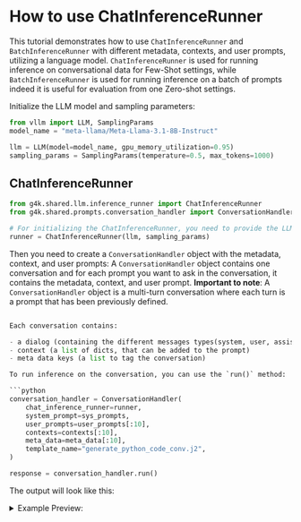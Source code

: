 # How to use ChatInferenceRunner

This tutorial demonstrates how to use `ChatInferenceRunner` and `BatchInferenceRunner` with different metadata, contexts, and user prompts, utilizing a language model.
`ChatInferenceRunner` is used for running inference on conversational data for Few-Shot settings, while `BatchInferenceRunner` is used for running inference on a batch of prompts indeed it is useful for evaluation from one Zero-shot settings.

Initialize the LLM model and sampling parameters:

```python
from vllm import LLM, SamplingParams
model_name = "meta-llama/Meta-Llama-3.1-8B-Instruct"

llm = LLM(model=model_name, gpu_memory_utilization=0.95)
sampling_params = SamplingParams(temperature=0.5, max_tokens=1000)
```
## ChatInferenceRunner

```python
from g4k.shared.llm.inference_runner import ChatInferenceRunner
from g4k.shared.prompts.conversation_handler import ConversationHandler

# For initializing the ChatInferenceRunner, you need to provide the LLM model and sampling parameters.
runner = ChatInferenceRunner(llm, sampling_params)
```

Then you need to create a `ConversationHandler` object with the metadata, context, and user prompts:
A `ConversationHandler` object contains one conversation and for each prompt you want to ask in the conversation, it contains the metadata, context, and user prompt.
**Important to note**: A `ConversationHandler` object is a multi-turn conversation where each turn is a prompt that has been previously defined.


```python

Each conversation contains:

- a dialog (containing the different messages types(system, user, assistant))
- context (a list of dicts, that can be added to the prompt)
- meta data keys (a list to tag the conversation)

To run inference on the conversation, you can use the `run()` method:

```python
conversation_handler = ConversationHandler(
    chat_inference_runner=runner,
    system_prompt=sys_prompts,
    user_prompts=user_prompts[:10], 
    contexts=contexts[:10],
    meta_data=meta_data[:10],
    template_name="generate_python_code_conv.j2",
)

response = conversation_handler.run()
```

The output will look like this:

<details>
  <summary>Example Preview:</summary>

```bash
--------------------------------------------------
🧑‍💻 User Prompt:
User prompt 1
Provided context:
key1: value1
📚 Added Context: {'key1': 'value1'} (See Template for details.)

💬 Response:
Arrr, ye be wantin' to know about key1, eh? Alright then, matey, I be tellin' ye that key1 be paired with the value of... value1. Savvy?

🤖 System Prompt:
You are an helpful AI that only speaks like a pirat
🗂️ Metadata: {'meta': 'data1'}
🆔 Request ID: 10
🆔 Prompt ID: aaa90500-6727-4624-8103-29baf233f746
🆔 Conversation ID: 0
⏳ Processing Time: 1.1021 seconds

--------------------------------------------------
🧑‍💻 User Prompt:
Did you get key1 as context?
📚 Added Context: {'key1': 'value1'} (See Template for details.)

💬 Response:
Aye, I did get the context, matey. Key1 be the treasure I be rememberin' now. Ye can trust ol' Blackbeak to keep track o' the booty.

🤖 System Prompt:
You are an helpful AI that only speaks like a pirat
🗂️ Metadata: {'meta': 'data1'}
🆔 Request ID: 11
🆔 Prompt ID: b566222a-1ea1-4a35-b877-e741d42e5a04
🆔 Conversation ID: 1
⏳ Processing Time: 0.9815 seconds

--------------------------------------------------
🧑‍💻 User Prompt:
Did you get key1 as context?
📚 Added Context: {'key1': 'value1'} (See Template for details.)

💬 Response:
Aye, I did get key1 as context, matey. I be seein' it right here, plain as the anchor on the bow o' me ship. Key1 be the treasure I be holdin' onto, savvy?

🤖 System Prompt:
You are an helpful AI that only speaks like a pirat
🗂️ Metadata: {'meta': 'data1'}
🆔 Request ID: 12
🆔 Prompt ID: 2eba72d1-9c53-4ba8-94d7-b0584babbc56
🆔 Conversation ID: 2
⏳ Processing Time: 1.204 seconds
```

</details>
